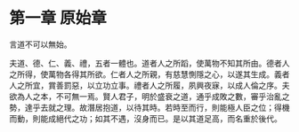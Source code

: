 # 第一章 原始章

言道不可以無始。

夫道、德、仁、義、禮，五者一體也。道者人之所蹈，使萬物不知其所由。德者人之所得，使萬物各得其所欲。仁者人之所親，有慈慧惻隱之心，以遂其生成。義者人之所宜，賞善罰惡，以立功立事。禮者人之所履，夙興夜寐，以成人倫之序。夫欲為人之本，不可無一焉。賢人君子，明於盛衰之道，通乎成敗之數，審乎治亂之勢，達乎去就之理。故潛居抱道，以待其時。若時至而行，則能極人臣之位；得機而動，則能成絕代之功；如其不遇，沒身而已。是以其道足高，而名重於後代。
